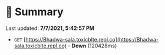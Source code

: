 # 📖 Summary
Last updated: **7/7/2021, 5:42:57 PM**

- `GET` [https://Bhadwa-sala.toxicblte.repl.co](https://Bhadwa-sala.toxicblte.repl.co) - **Down** (120428ms)
